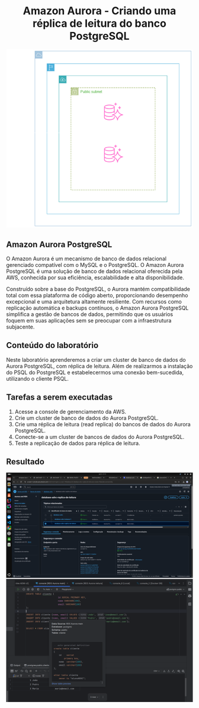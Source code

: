 <h1 align=center> Amazon Aurora - Criando uma réplica de leitura do banco PostgreSQL </h1>

<div align=center>
    <img width="800px" src="arquitetura.png">
</div>

<h2> Amazon Aurora PostgreSQL </h2>

O Amazon Aurora é um mecanismo de banco de dados relacional gerenciado compatível com o MySQL e o PostgreSQL. O Amazon Aurora PostgreSQL é uma solução de banco de dados relacional oferecida pela AWS, conhecida por sua eficiência, escalabilidade e alta disponibilidade.

Construído sobre a base do PostgreSQL, o Aurora mantém compatibilidade total com essa plataforma de código aberto, proporcionando desempenho excepcional e uma arquitetura altamente resiliente. Com recursos como replicação automática e backups contínuos, o Amazon Aurora PostgreSQL simplifica a gestão de bancos de dados, permitindo que os usuários foquem em suas aplicações sem se preocupar com a infraestrutura subjacente.

<h2> Conteúdo do laboratório </h2>

Neste laboratório aprenderemos a criar um cluster de banco de dados do Aurora PostgreSQL, com réplica de leitura. Além de realizarmos a instalação do PSQL do PostgreSQL e estabelecermos uma conexão bem-sucedida, utilizando o cliente PSQL.

<h2>Tarefas a serem executadas</h2>

1. Acesse a console de gerenciamento da AWS.
2. Crie um cluster de banco de dados do Aurora PostgreSQL.
3. Crie uma réplica de leitura (read replica) do bancos de dados do Aurora PostgreSQL.
4. Conecte-se a um cluster de bancos de dados do Aurora PostgreSQL.
5. Teste a replicação de dados para réplica de leitura.

<h2>Resultado</h2>

<div align=center>
    <img width="800px" src="resultado-1.png">
</div>

<div align=center>
    <img width="800px" src="resultado-2.png">
</div>